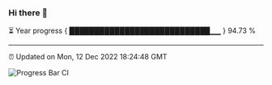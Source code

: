 ### Hi there 👋

⏳ Year progress { ████████████████████████████▁▁ } 94.73 %

---

⏰ Updated on Mon, 12 Dec 2022 18:24:48 GMT

![Progress Bar CI](https://github.com/ZhaoGui/ZhaoGui/workflows/Progress%20Bar%20CI/badge.svg)
